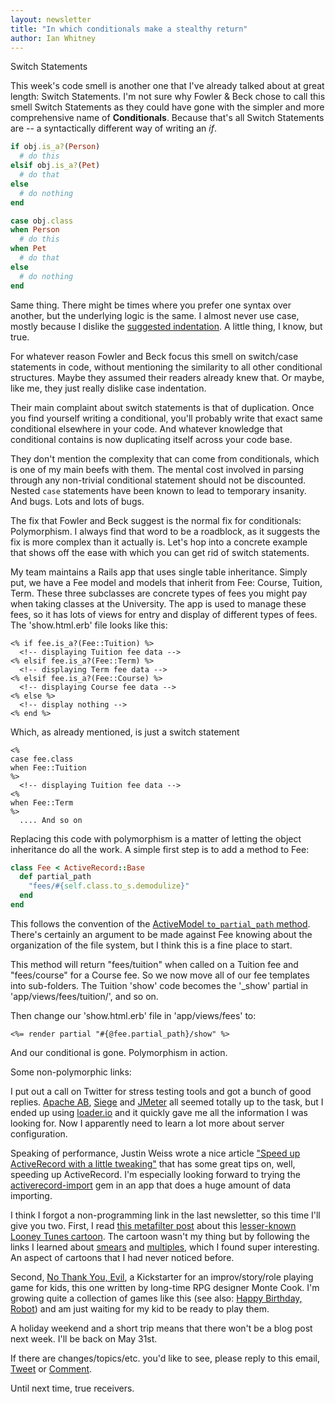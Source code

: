 ```yaml
---
layout: newsletter
title: "In which conditionals make a stealthy return"
author: Ian Whitney
---
```


Switch Statements

This week's code smell is another one that I've already talked about at great length: Switch Statements. I'm not sure why Fowler & Beck chose to call this smell Switch Statements as they could have gone with the simpler and more comprehensive name of **Conditionals**. Because that's all Switch Statements are -- a syntactically different way of writing an *if*.

```ruby
if obj.is_a?(Person)
  # do this
elsif obj.is_a?(Pet)
  # do that
else
  # do nothing
end

case obj.class
when Person
  # do this
when Pet
  # do that
else
  # do nothing
end
```

Same thing. There might be times where you prefer one syntax over another, but the underlying logic is the same. I almost never use case, mostly because I dislike the [suggested indentation](https://github.com/bbatsov/ruby-style-guide#indent-when-to-case). A little thing, I know, but true.

For whatever reason Fowler and Beck focus this smell on switch/case statements in code, without mentioning the similarity to all other conditional structures. Maybe they assumed their readers already knew that. Or maybe, like me, they just really dislike case indentation.

Their main complaint about switch statements is that of duplication. Once you find yourself writing a conditional, you'll probably write that exact same conditional elsewhere in your code. And whatever knowledge that conditional contains is now duplicating itself across your code base.

They don't mention the complexity that can come from conditionals, which is one of my main beefs with them. The mental cost involved in parsing through any non-trivial conditional statement should not be discounted. Nested `case` statements have been known to lead to temporary insanity. And bugs. Lots and lots of bugs.

The fix that Fowler and Beck suggest is the normal fix for conditionals: Polymorphism. I always find that word to be a roadblock, as it suggests the fix is more complex than it actually is. Let's hop into a concrete example that shows off the ease with which you can get rid of switch statements.

My team maintains a Rails app that uses single table inheritance. Simply put, we have a Fee model and models that inherit from Fee: Course, Tuition, Term. These three subclasses are concrete types of fees you might pay when taking classes at the University. The app is used to manage these fees, so it has lots of views for entry and display of different types of fees. The 'show.html.erb' file looks like this:

```erb
<% if fee.is_a?(Fee::Tuition) %>
  <!-- displaying Tuition fee data -->
<% elsif fee.is_a?(Fee::Term) %>
  <!-- displaying Term fee data -->
<% elsif fee.is_a?(Fee::Course) %>
  <!-- displaying Course fee data -->
<% else %>
  <!-- display nothing -->
<% end %>
```

Which, as already mentioned, is just a switch statement

```erb
<% 
case fee.class
when Fee::Tuition 
%>
  <!-- displaying Tuition fee data -->
<% 
when Fee::Term 
%>
  .... And so on
```

Replacing this code with polymorphism is a matter of letting the object inheritance do all the work. A simple first step is to add a method to Fee:

```ruby
class Fee < ActiveRecord::Base
  def partial_path
    "fees/#{self.class.to_s.demodulize}"
  end
end
```

This follows the convention of the [ActiveModel `to_partial_path` method](https://github.com/rails/rails/blob/dc8773b19f61af2ba818d66923fc65e17bad6c20/activemodel/lib/active_model/conversion.rb#L57). There's certainly an argument to be made against Fee knowing about the organization of the file system, but I think this is a fine place to start.

This method will return "fees/tuition" when called on a Tuition fee and "fees/course" for a Course fee. So we now move all of our fee templates into sub-folders. The Tuition 'show' code becomes the '\_show' partial in 'app/views/fees/tuition/', and so on.

Then change our 'show.html.erb' file in 'app/views/fees' to:

```erb
<%= render partial "#{@fee.partial_path}/show" %>
```

And our conditional is gone. Polymorphism in action.

Some non-polymorphic links:

I put out a call on Twitter for stress testing tools and got a bunch of good replies. [Apache AB](https://httpd.apache.org/docs/2.2/programs/ab.html), [Siege](http://linux.die.net/man/1/siege) and [JMeter](https://jmeter.apache.org/) all seemed totally up to the task, but I ended up using [loader.io](https://loader.io/) and it quickly gave me all the information I was looking for. Now I apparently need to learn a lot more about server configuration.

Speaking of performance, Justin Weiss wrote a nice article ["Speed up ActiveRecord with a little tweaking"](http://blog.codeship.com/speed-up-activerecord/) that has some great tips on, well, speeding up ActiveRecord. I'm especially looking forward to trying the [activerecord-import](https://github.com/zdennis/activerecord-import) gem in an app that does a huge amount of data importing.

I think I forgot a non-programming link in the last newsletter, so this time I'll give you two. First, I read [this metafilter post](http://www.metafilter.com/149570/CONFOUND-THOSE-DOVER-BOYS) about this [lesser-known Looney Tunes cartoon](https://www.youtube.com/watch?v=dpOPyjmB8SI). The cartoon wasn't my thing but by following the links I learned about [smears](http://animationsmears.tumblr.com/post/5219971074/dan-backslide-he-slides) and [multiples](http://animationsmears.tumblr.com/post/32329524865/the-dover-boys-at-pimento-university-1942), which I found super interesting. An aspect of cartoons that I had never noticed before.

Second, [No Thank You, Evil](https://www.kickstarter.com/projects/montecookgames/no-thank-you-evil-a-game-of-make-believe-for-famil), a Kickstarter for an improv/story/role playing game for kids, this one written by long-time RPG designer Monte Cook. I'm growing quite a collection of games like this (see also: [Happy Birthday, Robot](https://www.kickstarter.com/projects/danielsolis/happy-birthday-robot)) and am just waiting for my kid to be ready to play them.

A holiday weekend and a short trip means that there won't be a blog post next week. I'll be back on May 31st.

If there are changes/topics/etc. you'd like to see, please reply to this email, [Tweet](https://twitter.com/iwhitney) or [Comment](https://github.com/IanWhitney/newsletter/pull/4).

Until next time, true receivers.
